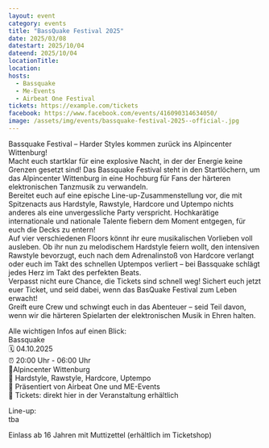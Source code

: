 ```yaml
---
layout: event
category: events
title: "BassQuake Festival 2025"
date: 2025/03/08
datestart: 2025/10/04
dateend: 2025/10/04
locationTitle:
location:
hosts:
  - Bassquake
  - Me-Events
  - Airbeat One Festival
tickets: https://example.com/tickets
facebook: https://www.facebook.com/events/416090314634050/
image: /assets/img/events/bassquake-festival-2025--official-.jpg
---
```


Bassquake Festival – Harder Styles kommen zurück ins Alpincenter Wittenburg!  
Macht euch startklar für eine explosive Nacht, in der der Energie keine Grenzen gesetzt sind! Das Bassquake Festival steht in den Startlöchern, um das Alpincenter Wittenburg in eine Hochburg für Fans der härteren elektronischen Tanzmusik zu verwandeln.  
Bereitet euch auf eine epische Line-up-Zusammenstellung vor, die mit Spitzenacts aus Hardstyle, Rawstyle, Hardcore und Uptempo nichts anderes als eine unvergessliche Party verspricht. Hochkarätige internationale und nationale Talente fiebern dem Moment entgegen, für euch die Decks zu entern!  
Auf vier verschiedenen Floors könnt ihr eure musikalischen Vorlieben voll ausleben. Ob ihr nun zu melodischem Hardstyle feiern wollt, den intensiven Rawstyle bevorzugt, euch nach dem Adrenalinstoß von Hardcore verlangt oder euch im Takt des schnellen Uptempos verliert – bei Bassquake schlägt jedes Herz im Takt des perfekten Beats.  
Verpasst nicht eure Chance, die Tickets sind schnell weg! Sichert euch jetzt euer Ticket, und seid dabei, wenn das BasQuake Festival zum Leben erwacht!  
Greift eure Crew und schwingt euch in das Abenteuer – seid Teil davon, wenn wir die härteren Spielarten der elektronischen Musik in Ehren halten.

Alle wichtigen Infos auf einen Blick:  
Bassquake  
🗓️ 04.10.2025  
⏰ 20:00 Uhr - 06:00 Uhr  
📍Alpincenter Wittenburg  
🎵 Hardstyle, Rawstyle, Hardcore, Uptempo  
🙌 Präsentiert von Airbeat One und ME-Events  
🔗 Tickets: direkt hier in der Veranstaltung erhältlich

Line-up:  
tba

Einlass ab 16 Jahren mit Muttizettel (erhältlich im Ticketshop)
